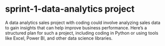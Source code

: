 # sprint-1-data-analytics project
A data analytics sales project with coding could involve analyzing sales data to gain insights that can help improve business performance. Here’s a structured plan for such a project, including coding in Python or using tools like Excel, Power BI, and other data science libraries.
